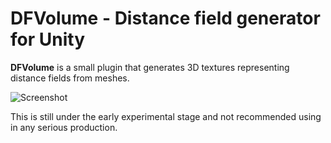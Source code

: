 DFVolume - Distance field generator for Unity
=============================================

**DFVolume** is a small plugin that generates 3D textures representing distance
fields from meshes.

![Screenshot](http://i.imgur.com/iLwO2wml.png)

This is still under the early experimental stage and not recommended using in
any serious production.

